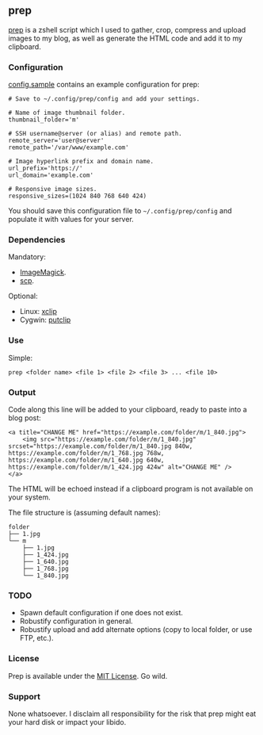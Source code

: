 ## prep
[prep](https://github.com/bhalash/prep) is a zshell script which I used to gather, crop, compress and upload images to my blog, as well as generate the HTML code and add it to my clipboard.

### Configuration
[config.sample](/config.sample) contains an example configuration for prep:

    # Save to ~/.config/prep/config and add your settings.

    # Name of image thumbnail folder.
    thumbnail_folder='m'

    # SSH username@server (or alias) and remote path.
    remote_server='user@server'
    remote_path='/var/www/example.com'

    # Image hyperlink prefix and domain name.
    url_prefix='https://'
    url_domain='example.com'

    # Responsive image sizes.
    responsive_sizes=(1024 840 768 640 424)

You should save this configuration file to `~/.config/prep/config` and populate it with values for your server.

### Dependencies
Mandatory:

* [ImageMagick](http://www.imagemagick.org/script/index.php).
* [scp](http://linux.die.net/man/1/scp).

Optional:

* Linux: [xclip](http://linux.die.net/man/1/xclip)
* Cygwin: [putclip](http://gnuwin32.sourceforge.net/packages/cygutils.htm)

### Use
Simple:

    prep <folder name> <file 1> <file 2> <file 3> ... <file 10>

### Output
Code along this line will be added to your clipboard, ready to paste into a blog post:

    <a title="CHANGE ME" href="https://example.com/folder/m/1_840.jpg">
        <img src="https://example.com/folder/m/1_840.jpg" srcset="https://example.com/folder/m/1_840.jpg 840w, https://example.com/folder/m/1_768.jpg 768w, https://example.com/folder/m/1_640.jpg 640w, https://example.com/folder/m/1_424.jpg 424w" alt="CHANGE ME" />
    </a>

The HTML will be echoed instead if a clipboard program is not available on your system.

The file structure is (assuming default names):

    folder
    ├── 1.jpg
    └── m
        ├── 1.jpg
        ├── 1_424.jpg
        ├── 1_640.jpg
        ├── 1_768.jpg
        └── 1_840.jpg

### TODO
* Spawn default configuration if one does not exist.
* Robustify configuration in general.
* Robustify upload and add alternate options (copy to local folder, or use FTP, etc.).

### License
Prep is available under the [MIT License](https://opensource.org/licenses/MIT). Go wild.

### Support
None whatsoever. I disclaim all responsibility for the risk that prep might eat your hard disk or impact your libido.
